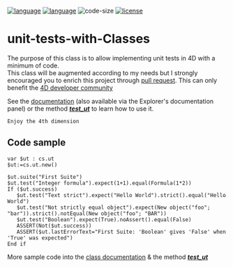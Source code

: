 [![language](https://img.shields.io/static/v1?label=language&message=4d&color=blue)](https://developer.4d.com/)
[![language](https://img.shields.io/github/languages/top/vdelachaux/unit-tests-with-Classes.svg)](https://developer.4d.com/)
![code-size](https://img.shields.io/github/languages/code-size/vdelachaux/unit-tests-with-Classes.svg)
[![license](https://img.shields.io/github/license/vdelachaux/unit-tests-with-Classes)](LICENSE)

# unit-tests-with-Classes

The purpose of this class is to allow implementing unit tests in 4D with a minimum of code. 
<br/>This class will be augmented according to my needs but I strongly encouraged you to enrich this project through [pull request](https://github.com/vdelachaux/unit-tests-with-Classes/pulls). This can only benefit the [4D developer community](https://discuss.4d.com)

See the [documentation](Documentation/Classes/ut.md) (also available via the Explorer's documentation panel) or the method [***test_ut***](Project/Sources/Methods/test_ut.4dm) to learn how to use it.

`Enjoy the 4th dimension`

## Code sample

```4d
var $ut : cs.ut
$ut:=cs.ut.new()

$ut.suite("First Suite")
$ut.test("Integer formula").expect(1+1).equal(Formula(1*2))
If ($ut.success)	
   $ut.test("Text strict").expect("Hello World").strict().equal("Hello World")
   $ut.test("Not strictly equal object").expect(New object("foo"; "bar")).strict().notEqual(New object("foo"; "BAR"))
   $ut.test("Boolean").expect(True).noAssert().equal(False)
   ASSERT(Not($ut.success))
   ASSERT($ut.lastErrorText="First Suite: 'Boolean' gives 'False' when 'True' was expected")
End if 
```

More sample code into the [class documentation](Documentation/Classes/ut.md) & the method [***test_ut***](Project/Sources/Methods/test_ut.4dm)
